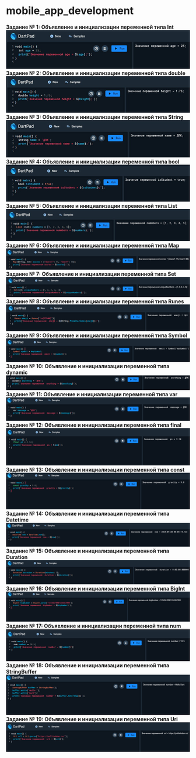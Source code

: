# mobile_app_development
<strong>Задание № 1: Объявление и инициализации переменной типа Int</strong>![](https://github.com/Derz65/mobile_app_development/raw/main/screenshot/1.jpg)
<strong>Задание № 2: Объявление и инициализации переменной типа double</strong>![](https://github.com/Derz65/mobile_app_development/raw/main/screenshot/2.jpg)
<strong>Задание № 3: Объявление и инициализации переменной типа String</strong>![](https://github.com/Derz65/mobile_app_development/raw/main/screenshot/3.jpg)
<strong>Задание № 4: Объявление и инициализации переменной типа bool</strong>![](https://github.com/Derz65/mobile_app_development/raw/main/screenshot/4.jpg)
<strong>Задание № 5: Объявление и инициализации переменной типа List</strong>![](https://github.com/Derz65/mobile_app_development/raw/main/screenshot/5.jpg)
<strong>Задание № 6: Объявление и инициализации переменной типа Map</strong>![](https://github.com/Derz65/mobile_app_development/raw/main/screenshot/6.png)
<strong>Задание № 7: Объявление и инициализации переменной типа Set</strong>![](https://github.com/Derz65/mobile_app_development/raw/main/screenshot/7.png)
<strong>Задание № 8: Объявление и инициализации переменной типа Runes</strong>![](https://github.com/Derz65/mobile_app_development/raw/main/screenshot/8.png)
<strong>Задание № 9: Объявление и инициализации переменной типа Symbol</strong>![](https://github.com/Derz65/mobile_app_development/raw/main/screenshot/9.png)
<strong>Задание № 10: Объявление и инициализации переменной типа dynamic</strong>![](https://github.com/Derz65/mobile_app_development/raw/main/screenshot/10.png)
<strong>Задание № 11: Объявление и инициализации переменной типа var</strong>![](https://github.com/Derz65/mobile_app_development/raw/main/screenshot/11.png)
<strong>Задание № 12: Объявление и инициализации переменной типа final</strong>![](https://github.com/Derz65/mobile_app_development/raw/main/screenshot/12.png)
<strong>Задание № 13: Объявление и инициализации переменной типа const</strong>![](https://github.com/Derz65/mobile_app_development/raw/main/screenshot/13.png)
<strong>Задание № 14: Объявление и инициализации переменной типа Datetime</strong>![](https://github.com/Derz65/mobile_app_development/raw/main/screenshot/14.png)
<strong>Задание № 15: Объявление и инициализации переменной типа Duration</strong>![](https://github.com/Derz65/mobile_app_development/raw/main/screenshot/15.png)
<strong>Задание № 16: Объявление и инициализации переменной типа BigInt</strong>![](https://github.com/Derz65/mobile_app_development/raw/main/screenshot/16.png)
<strong>Задание № 17: Объявление и инициализации переменной типа num</strong>![](https://github.com/Derz65/mobile_app_development/raw/main/screenshot/17.png)
<strong>Задание № 18: Объявление и инициализации переменной типа StringBuffer</strong>![](https://github.com/Derz65/mobile_app_development/raw/main/screenshot/18.png)
<strong>Задание № 19: Объявление и инициализации переменной типа Uri</strong>![](https://github.com/Derz65/mobile_app_development/raw/main/screenshot/19.jpg)

